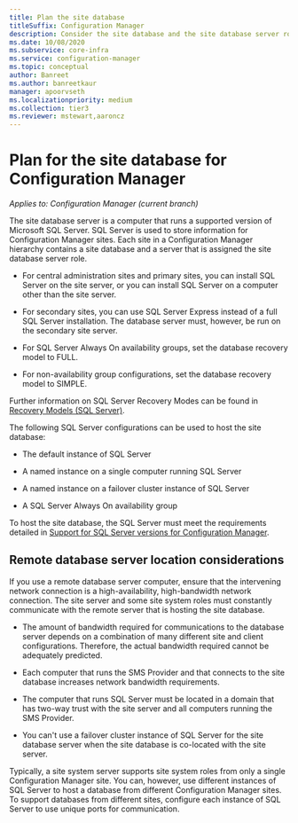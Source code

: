 ```yaml
---
title: Plan the site database
titleSuffix: Configuration Manager
description: Consider the site database and the site database server role as you plan your Configuration Manager hierarchy.
ms.date: 10/08/2020
ms.subservice: core-infra
ms.service: configuration-manager
ms.topic: conceptual
author: Banreet
ms.author: banreetkaur
manager: apoorvseth
ms.localizationpriority: medium
ms.collection: tier3
ms.reviewer: mstewart,aaroncz 
---
```


# Plan for the site database for Configuration Manager

*Applies to: Configuration Manager (current branch)*

The site database server is a computer that runs a supported version of Microsoft SQL Server. SQL Server is used to store information for Configuration Manager sites. Each site in a Configuration Manager hierarchy contains a site database and a server that is assigned the site database server role.  

- For central administration sites and primary sites, you can install SQL Server on the site server, or you can install SQL Server on a computer other than the site server.  

- For secondary sites, you can use SQL Server Express instead of a full SQL Server installation. The database server must, however, be run on the secondary site server.  

- For SQL Server Always On availability groups, set the database recovery model to FULL.

- For non-availability group configurations, set the database recovery model to SIMPLE.

Further information on SQL Server Recovery Modes can be found in [Recovery Models (SQL Server)](/sql/relational-databases/backup-restore/recovery-models-sql-server).

The following SQL Server configurations can be used to host the site database:  

- The default instance of SQL Server  

- A named instance on a single computer running SQL Server  

- A named instance on a failover cluster instance of SQL Server

- A SQL Server Always On availability group

To host the site database, the SQL Server must meet the requirements detailed in [Support for SQL Server versions for Configuration Manager](../../../core/plan-design/configs/support-for-sql-server-versions.md).

## Remote database server location considerations  

If you use a remote database server computer, ensure that the intervening network connection is a high-availability, high-bandwidth network connection. The site server and some site system roles must constantly communicate with the remote server that is hosting the site database.

- The amount of bandwidth required for communications to the database server depends on a combination of many different site and client configurations. Therefore, the actual bandwidth required cannot be adequately predicted.

- Each computer that runs the SMS Provider and that connects to the site database increases network bandwidth requirements.

- The computer that runs SQL Server must be located in a domain that has two-way trust with the site server and all computers running the SMS Provider.

- You can't use a failover cluster instance of SQL Server for the site database server when the site database is co-located with the site server.  

Typically, a site system server supports site system roles from only a single Configuration Manager site. You can, however, use different instances of SQL Server to host a database from different Configuration Manager sites. To support databases from different sites, configure each instance of SQL Server to use unique ports for communication.
